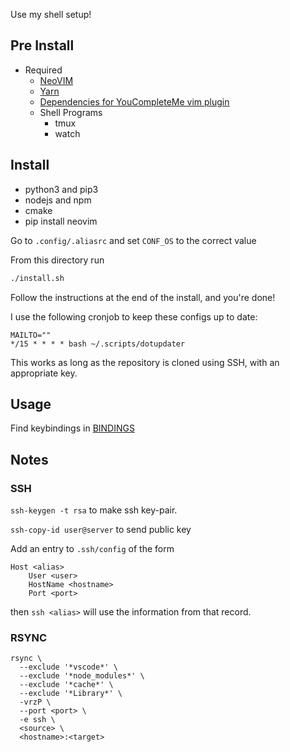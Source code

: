 Use my shell setup!

## Pre Install

- Required
  - [NeoVIM](https://neovim.io/)
  - [Yarn](https://yarnpkg.com/en/docs/install#mac-stable)
  - [Dependencies for YouCompleteMe vim plugin](https://valloric.github.io/YouCompleteMe/)
  - Shell Programs
    - tmux
    - watch

## Install

- python3 and pip3
- nodejs and npm
- cmake
- pip install neovim

Go to `.config/.aliasrc` and set `CONF_OS` to the correct value

From this directory run

```bash
./install.sh
```

Follow the instructions at the end of the install, and you're done!

I use the following cronjob to keep these configs up to date:

```
MAILTO=""
*/15 * * * * bash ~/.scripts/dotupdater
```

This works as long as the repository is cloned using SSH, with an appropriate key.

## Usage

Find keybindings in [BINDINGS](./BINDINGS.md)

## Notes

### SSH

`ssh-keygen -t rsa` to make ssh key-pair.

`ssh-copy-id user@server` to send public key

Add an entry to `.ssh/config` of the form

```
Host <alias>
	User <user>
	HostName <hostname>
	Port <port>
```

then `ssh <alias>` will use the information from that record.

### RSYNC

```
rsync \
  --exclude '*vscode*' \
  --exclude '*node_modules*' \
  --exclude '*cache*' \
  --exclude '*Library*' \
  -vrzP \
  --port <port> \
  -e ssh \
  <source> \
  <hostname>:<target>
```
